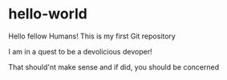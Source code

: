 # hello-world
Hello fellow Humans! This is my first Git repository

I am in a quest to be a devolicious devoper!

That should'nt make sense and if did, you should be concerned

